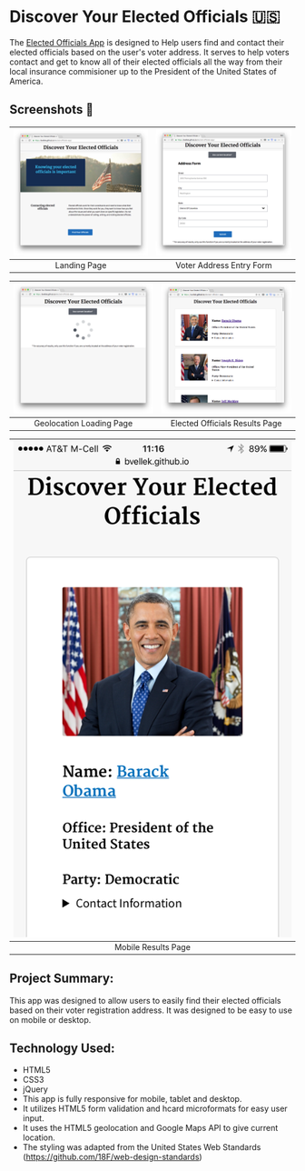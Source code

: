 # Discover Your Elected Officials 🇺🇸

The [Elected Officials App](https://bvellek.github.io/elected-officials-app/) is designed to Help users find and contact their elected officials based on the user's voter address. It serves to help voters contact and get to know all of their elected officials all the way from their local insurance commisioner up to the President of the United States of America.

## Screenshots 📸

| <img alt="Landing Page" src="https://github.com/bvellek/elected-officials-app/blob/master/public/img/screenshots/landing-page.png?raw=true" width="525"> | <img alt="Address Entry Form" src="https://github.com/bvellek/elected-officials-app/blob/master/public/img/screenshots/address-form.png?raw=true" width="525"> |
|:---:|:---:|
| Landing Page | Voter Address Entry Form |


| <img alt="Geolocation Loading Page" src="https://github.com/bvellek/elected-officials-app/blob/master/public/img/screenshots/geolocation-loading-page.png?raw=true" width="525"> | <img alt="Elected Officials Results Page" src="https://github.com/bvellek/elected-officials-app/blob/master/public/img/screenshots/results-page.png?raw=true" width="525"> |
|:---:|:---:|
| Geolocation Loading Page | Elected Officials Results Page |

| ![Mobile Results Page](https://github.com/bvellek/elected-officials-app/blob/master/public/img/screenshots/mobile-view.png?raw=true) |
|:---:|
| Mobile Results Page |


## Project Summary:
This app was designed to allow users to easily find their elected officials based on their voter registration address. It was designed to be easy to use on mobile or desktop.

## Technology Used:
- HTML5
- CSS3
- jQuery
- This app is fully responsive for mobile, tablet and desktop.
- It utilizes HTML5 form validation and hcard microformats for easy user input.
- It uses the HTML5 geolocation and Google Maps API to give current location.
- The styling was adapted from the United States Web Standards (https://github.com/18F/web-design-standards)
